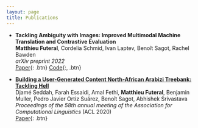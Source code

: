 ```yaml
---
layout: page
title: Publications
---
```


- **Tackling Ambiguity with Images: Improved Multimodal Machine Translation and Contrastive Evaluation**  
  **Matthieu Futeral**, Cordelia Schmid, Ivan Laptev, Benoît Sagot, Rachel Bawden  
  *arXiv preprint 2022*  
  [Paper](https://arxiv.org/pdf/2212.10140.pdf){: .btn}
  [Code](https://github.com/MatthieuFP/CoMMuTE){:, .btn}

- **[Building a User-Generated Content North-African Arabizi Treebank: Tackling Hell](https://aclanthology.org/2020.acl-main.107.pdf)**  
  Djamé Seddah, Farah Essaidi, Amal Fethi, **Matthieu Futeral**, Benjamin Muller, Pedro Javier Ortiz Suárez, Benoît Sagot, Abhishek Srivastava  
  *Proceedings of the 58th annual meeting of the Association for Computational Linguistics* (ACL 2020)  
  [Paper](https://aclanthology.org/2020.acl-main.107.pdf){: .btn} 
